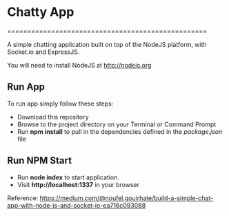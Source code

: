 # Chatty App
==================================================

A simple chatting application built on top of the NodeJS platform, with Socket.io and ExpressJS.

You will need to install NodeJS at http://nodejs.org

## Run App

To run app simply follow these steps:

- Download this repository
- Browse to the project directory on your Terminal or Command Prompt
- Run **npm install** to pull in the dependencies defined in the *package.json* file

## Run NPM Start

- Run **node index** to start application.
- Visit **http://localhost:1337** in your browser
 
 Reference: https://medium.com/@noufel.gouirhate/build-a-simple-chat-app-with-node-js-and-socket-io-ea716c093088
